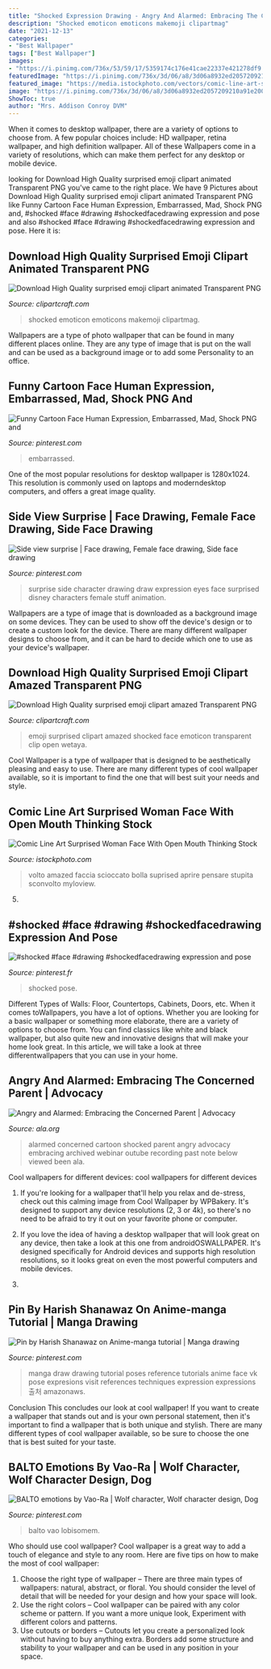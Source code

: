 ```yaml
---
title: "Shocked Expression Drawing - Angry And Alarmed: Embracing The Concerned Parent"
description: "Shocked emoticon emoticons makemoji clipartmag"
date: "2021-12-13"
categories:
- "Best Wallpaper"
tags: ["Best Wallpaper"]
images:
- "https://i.pinimg.com/736x/53/59/17/5359174c176e41cae22337e421278df9.jpg"
featuredImage: "https://i.pinimg.com/736x/3d/06/a8/3d06a8932ed2057209210a91e2001c36.jpg"
featured_image: "https://media.istockphoto.com/vectors/comic-line-art-surprised-woman-face-with-open-mouth-thinking-vector-id521302786"
image: "https://i.pinimg.com/736x/3d/06/a8/3d06a8932ed2057209210a91e2001c36.jpg"
ShowToc: true
author: "Mrs. Addison Conroy DVM"
---
```



When it comes to desktop wallpaper, there are a variety of options to choose from. A few popular choices include: HD wallpaper, retina wallpaper, and high definition wallpaper. All of these Wallpapers come in a variety of resolutions, which can make them perfect for any desktop or mobile device. 

	

		
looking for Download High Quality surprised emoji clipart animated Transparent PNG you've came to the right place. We have 9 Pictures about Download High Quality surprised emoji clipart animated Transparent PNG like Funny Cartoon Face Human Expression, Embarrassed, Mad, Shock PNG and, #shocked #face #drawing #shockedfacedrawing expression and pose and also #shocked #face #drawing #shockedfacedrawing expression and pose. Here it is:
		
    
## Download High Quality Surprised Emoji Clipart Animated Transparent PNG

<img loading=lazy src="https://clipartcraft.com/images/surprised-emoji-clipart-animated-9.png" onerror="this.onerror=null;this.src='https://tse4.mm.bing.net/th?id=OIP.XXgj6HTGtjgrMVk8geFm6wHaHa&amp;pid=15.1';" alt="Download High Quality surprised emoji clipart animated Transparent PNG">

_Source: clipartcraft.com_

>shocked emoticon emoticons makemoji clipartmag. 

	



Wallpapers are a type of photo wallpaper that can be found in many different places online. They are any type of image that is put on the wall and can be used as a background image or to add some Personality to an office.

    
## Funny Cartoon Face Human Expression, Embarrassed, Mad, Shock PNG And

<img loading=lazy src="https://i.pinimg.com/736x/3d/06/a8/3d06a8932ed2057209210a91e2001c36.jpg" onerror="this.onerror=null;this.src='https://tse4.mm.bing.net/th?id=OIP.xo5UtlJk6Nq_S5S4PPEk6gHaHa&amp;pid=15.1';" alt="Funny Cartoon Face Human Expression, Embarrassed, Mad, Shock PNG and">

_Source: pinterest.com_

>embarrassed. 

	

One of the most popular resolutions for desktop wallpaper is 1280x1024. This resolution is commonly used on laptops and moderndesktop computers, and offers a great image quality.

    
## Side View Surprise | Face Drawing, Female Face Drawing, Side Face Drawing

<img loading=lazy src="https://i.pinimg.com/736x/e0/6f/47/e06f47f0f8db12c8b0d201462bdebd38--stuff-to-draw-surprise.jpg" onerror="this.onerror=null;this.src='https://tse3.mm.bing.net/th?id=OIP.2ynmAg4Dcamm4pFC45KRcgHaJM&amp;pid=15.1';" alt="Side view surprise | Face drawing, Female face drawing, Side face drawing">

_Source: pinterest.com_

>surprise side character drawing draw expression eyes face surprised disney characters female stuff animation. 

	

Wallpapers are a type of image that is downloaded as a background image on some devices. They can be used to show off the device's design or to create a custom look for the device. There are many different wallpaper designs to choose from, and it can be hard to decide which one to use as your device's wallpaper.

    
## Download High Quality Surprised Emoji Clipart Amazed Transparent PNG

<img loading=lazy src="https://clipartcraft.com/images/surprised-emoji-clipart-amazed-3.png" onerror="this.onerror=null;this.src='https://tse1.mm.bing.net/th?id=OIP.7yBT39445LP5nKfp6I0k9wHaHk&amp;pid=15.1';" alt="Download High Quality surprised emoji clipart amazed Transparent PNG">

_Source: clipartcraft.com_

>emoji surprised clipart amazed shocked face emoticon transparent clip open wetaya. 

	

Cool Wallpaper is a type of wallpaper that is designed to be aesthetically pleasing and easy to use. There are many different types of cool wallpaper available, so it is important to find the one that will best suit your needs and style.

    
## Comic Line Art Surprised Woman Face With Open Mouth Thinking Stock

<img loading=lazy src="https://media.istockphoto.com/vectors/comic-line-art-surprised-woman-face-with-open-mouth-thinking-vector-id521302786" onerror="this.onerror=null;this.src='https://tse4.mm.bing.net/th?id=OIP.bEIh_-uUnxkz3CLqm0KHJwHaHa&amp;pid=15.1';" alt="Comic Line Art Surprised Woman Face With Open Mouth Thinking Stock">

_Source: istockphoto.com_

>volto amazed faccia scioccato bolla suprised aprire pensare stupita sconvolto myloview. 

	

5.

    
## #shocked #face #drawing #shockedfacedrawing Expression And Pose

<img loading=lazy src="https://i.pinimg.com/736x/25/c9/1d/25c91dca7d9af0cb606d711392c0fe32.jpg" onerror="this.onerror=null;this.src='https://tse1.mm.bing.net/th?id=OIP.0FRsOUmKb4ecUTQbX4DAiAHaPC&amp;pid=15.1';" alt="#shocked #face #drawing #shockedfacedrawing expression and pose">

_Source: pinterest.fr_

>shocked pose. 

	

Different Types of Walls: Floor, Countertops, Cabinets, Doors, etc.
When it comes toWallpapers, you have a lot of options. Whether you are looking for a basic wallpaper or something more elaborate, there are a variety of options to choose from. You can find classics like white and black wallpaper, but also quite new and innovative designs that will make your home look great. In this article, we will take a look at three differentwallpapers that you can use in your home.

    
## Angry And Alarmed: Embracing The Concerned Parent | Advocacy

<img loading=lazy src="http://www.ala.org/advocacy/sites/ala.org.advocacy/files/content/alarmed.jpg" onerror="this.onerror=null;this.src='https://tse4.mm.bing.net/th?id=OIP.wIEmJx20LH4ohFZwsG7thQAAAA&amp;pid=15.1';" alt="Angry and Alarmed: Embracing the Concerned Parent | Advocacy">

_Source: ala.org_

>alarmed concerned cartoon shocked parent angry advocacy embracing archived webinar outube recording past note below viewed been ala. 

	

Cool wallpapers for different devices:
cool wallpapers for different devices 

1. If you're looking for a wallpaper that'll help you relax and de-stress, check out this calming image from Cool Wallpaper by WPBakery. It's designed to support any device resolutions (2, 3 or 4k), so there's no need to be afraid to try it out on your favorite phone or computer.

2. If you love the idea of having a desktop wallpaper that will look great on any device, then take a look at this one from androidOSWALLPAPER. It's designed specifically for Android devices and supports high resolution resolutions, so it looks great on even the most powerful computers and mobile devices.

3.

    
## Pin By Harish Shanawaz On Anime-manga Tutorial | Manga Drawing

<img loading=lazy src="https://i.pinimg.com/originals/8e/c9/56/8ec9564a31fbbfde9e6dc4a2cf19f826.jpg" onerror="this.onerror=null;this.src='https://tse4.mm.bing.net/th?id=OIP.Wkflh13Svj4_QT_py4FPeAHaJh&amp;pid=15.1';" alt="Pin by Harish Shanawaz on Anime-manga tutorial | Manga drawing">

_Source: pinterest.com_

>manga draw drawing tutorial poses reference tutorials anime face vk pose expresions visit references techniques expression expressions 출처 amazonaws. 

	

Conclusion
This concludes our look at cool wallpaper! If you want to create a wallpaper that stands out and is your own personal statement, then it's important to find a wallpaper that is both unique and stylish. There are many different types of cool wallpaper available, so be sure to choose the one that is best suited for your taste.

    
## BALTO Emotions By Vao-Ra | Wolf Character, Wolf Character Design, Dog

<img loading=lazy src="https://i.pinimg.com/736x/53/59/17/5359174c176e41cae22337e421278df9.jpg" onerror="this.onerror=null;this.src='https://tse3.mm.bing.net/th?id=OIP.R75kw6OluEKKcqySGd2grwHaFn&amp;pid=15.1';" alt="BALTO emotions by Vao-Ra | Wolf character, Wolf character design, Dog">

_Source: pinterest.com_

>balto vao lobisomem. 

	

Who should use cool wallpaper?
Cool wallpaper is a great way to add a touch of elegance and style to any room. Here are five tips on how to make the most of cool wallpaper: 
1) Choose the right type of wallpaper – There are three main types of wallpapers: natural, abstract, or floral. You should consider the level of detail that will be needed for your design and how your space will look. 
2) Use the right colors – Cool wallpaper can be paired with any color scheme or pattern. If you want a more unique look, Experiment with different colors and patterns. 
3) Use cutouts or borders – Cutouts let you create a personalized look without having to buy anything extra. Borders add some structure and stability to your wallpaper and can be used in any position in your space.

